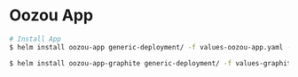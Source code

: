 # Oozou App
```bash
# Install App
$ helm install oozou-app generic-deployment/ -f values-oozou-app.yaml -n oozou-app
```
```bash
$ helm install oozou-app-graphite generic-deployment/ -f values-graphite.yaml -n oozou-app
```